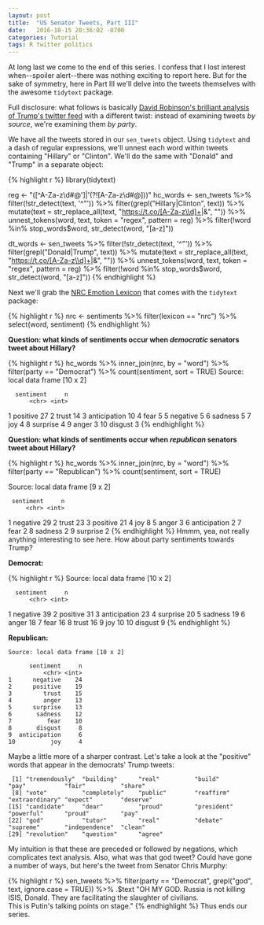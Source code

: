 ```yaml
---
layout: post
title:  "US Senator Tweets, Part III"
date:   2016-10-15 20:36:02 -0700
categories: Tutorial
tags: R twitter politics
---
```


At long last we come to the end of this series. I confess that I lost interest when--spoiler alert--there was nothing exciting 
to report here. But for the sake of symmetry, here in Part III we'll delve into the tweets themselves with the awesome `tidytext` package.

Full disclosure: what follows is basically [David Robinson's brilliant analysis of Trump's twitter feed](http://varianceexplained.org/r/trump-tweets/) with a different
twist: instead of examining tweets *by source*, we're examining them *by party*. 

<!--more-->

We have all the tweets stored in our `sen_tweets` object. Using `tidytext` and a dash of regular expressions, we'll unnest each word
within tweets containing "Hillary" or "Clinton". We'll do the same with "Donald" and "Trump" in a separate object:

{% highlight r %}
library(tidytext)

reg <- "([^A-Za-z\\d#@']|'(?![A-Za-z\\d#@]))"
hc_words <- sen_tweets %>%
  filter(!str_detect(text, '^"')) %>%
  filter(grepl("Hillary|Clinton", text)) %>% 
  mutate(text = str_replace_all(text, "https://t.co/[A-Za-z\\d]+|&amp;", "")) %>%
  unnest_tokens(word, text, token = "regex", pattern = reg) %>%
  filter(!word %in% stop_words$word,
         str_detect(word, "[a-z]"))
         
dt_words <- sen_tweets %>%
  filter(!str_detect(text, '^"')) %>%
  filter(grepl("Donald|Trump", text)) %>% 
  mutate(text = str_replace_all(text, "https://t.co/[A-Za-z\\d]+|&amp;", "")) %>%
  unnest_tokens(word, text, token = "regex", pattern = reg) %>%
  filter(!word %in% stop_words$word,
         str_detect(word, "[a-z]"))
{% endhighlight %}

Next we'll grab the [NRC Emotion Lexicon](http://saifmohammad.com/WebPages/NRC-Emotion-Lexicon.htm) that comes with the `tidytext` package:

{% highlight r %}
nrc <- sentiments %>%
  filter(lexicon == "nrc") %>%
  select(word, sentiment)
{% endhighlight %}

**Question: what kinds of sentiments occur when *democratic* senators tweet about Hillary?**

{% highlight r %}
hc_words %>%
  inner_join(nrc, by = "word") %>%
  filter(party == "Democrat") %>% 
  count(sentiment, sort = TRUE)
Source: local data frame [10 x 2]

      sentiment     n
          <chr> <int>
1      positive    27
2         trust    14
3  anticipation    10
4          fear     5
5      negative     5
6       sadness     5
7           joy     4
8      surprise     4
9         anger     3
10      disgust     3
{% endhighlight %}

**Question: what kinds of sentiments occur when *republican* senators tweet about Hillary?**

{% highlight r %}
hc_words %>%
  inner_join(nrc, by = "word") %>%
  filter(party == "Republican") %>% 
  count(sentiment, sort = TRUE)

Source: local data frame [9 x 2]

     sentiment     n
         <chr> <int>
1     negative    29
2        trust    23
3     positive    21
4          joy     8
5        anger     3
6 anticipation     2
7         fear     2
8      sadness     2
9     surprise     2
{% endhighlight %}
Hmmm, yea, not really anything interesting to see here. How about party sentiments towards Trump?

**Democrat:**

{% highlight r %}
Source: local data frame [10 x 2]

      sentiment     n
          <chr> <int>
1      negative    39
2      positive    31
3  anticipation    23
4      surprise    20
5       sadness    19
6         anger    18
7          fear    16
8         trust    16
9           joy    10
10      disgust     9
{% endhighlight %}

**Republican:**

```
Source: local data frame [10 x 2]

      sentiment     n
          <chr> <int>
1      negative    24
2      positive    19
3         trust    15
4         anger    13
5      surprise    13
6       sadness    12
7          fear    10
8       disgust     8
9  anticipation     6
10          joy     4
```
Maybe a little more of a sharper contrast. Let's take a look at the "positive" words that appear in the democrats' Trump tweets:

```
 [1] "tremendously"  "building"      "real"          "build"         "pay"           "fair"          "share"        
 [8] "vote"          "completely"    "public"        "reaffirm"      "extraordinary" "expect"        "deserve"      
[15] "candidate"     "dear"          "proud"         "president"     "powerful"      "proud"         "pay"          
[22] "god"           "tutor"         "real"          "debate"        "supreme"       "independence"  "clean"        
[29] "revolution"    "question"      "agree"  
```

My intuition is that these are preceded or followed by negations, which complicates text analysis. Also, what was that god tweet? Could have
gone a number of ways, but here's the tweet from Senator Chris Murphy:

{% highlight r %}
sen_tweets %>% 
  filter(party == "Democrat",
         grepl("god", text, ignore.case = TRUE)) %>% 
  .$text
"OH MY GOD.  Russia is not killing ISIS, Donald.  They are facilitating the slaughter of civilians.  
This is Putin's talking points on stage."
{% endhighlight %}
Thus ends our series.


